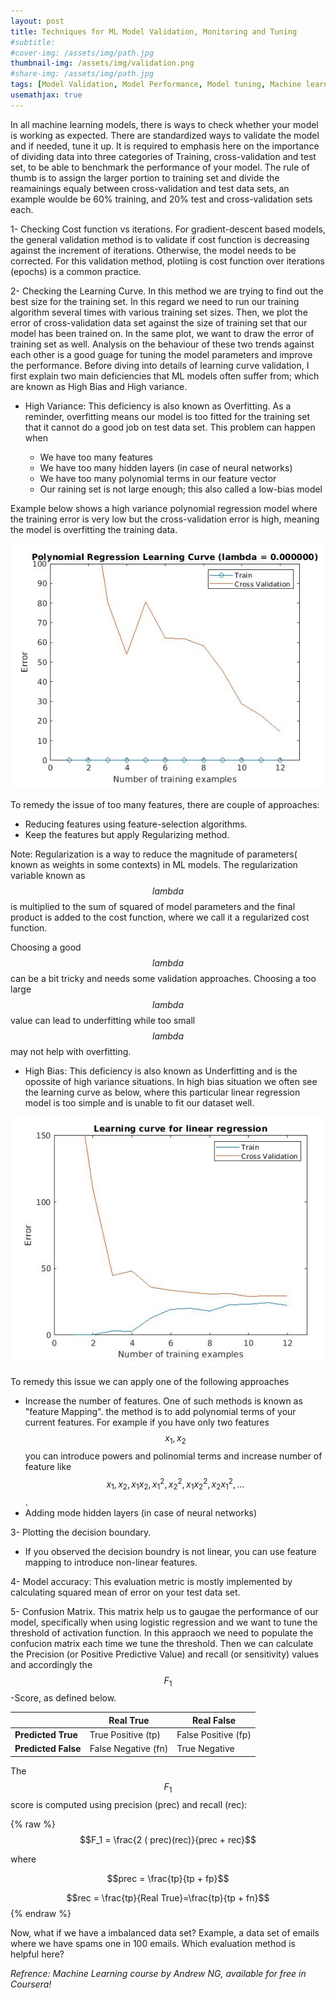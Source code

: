 ```yaml
---
layout: post
title: Techniques for ML Model Validation, Monitoring and Tuning
#subtitle: 
#cover-img: /assets/img/path.jpg
thumbnail-img: /assets/img/validation.png
#share-img: /assets/img/path.jpg
tags: [Model Validation, Model Performance, Model tuning, Machine learning, Supervised Learning]
usemathjax: true
---
```


In all machine learning models, there is ways to check whether your model is working as expected. There are standardized ways to validate the model and if needed, tune it up. It is required to emphasis here on the importance of dividing data into three categories of Training, cross-validation and test set, to be able to benchmark the performance of your model. The rule of thumb is to assign the larger portion to training set and divide the reamainings equaly between cross-validation and test data sets, an example woulde be 60% training, and 20% test and cross-validation sets each. 


1- Checking Cost function vs iterations. For gradient-descent based models, the general validation method is to validate if cost function is decreasing against the increment of iterations. Otherwise, the model needs to be corrected. For this validation method, plotiing is cost function over iterations (epochs) is a common practice.

2- Checking the Learning Curve. In this method we are trying to find out the best size for the training set. In this regard we need to run our training algorithm several times with various training set sizes. Then, we plot the error of cross-validation data set against the size of training set that our model has been trained on. In the same plot, we want to draw the error of training set as well. Analysis on the behaviour of these two trends against each other is a good guage for tuning the model parameters and improve the performance. Before diving into details of learning curve validation, I first explain two main deficiencies that ML models often suffer from; which are known as High Bias and High variance.

* High Variance: This deficiency is also known as Overfitting. As a reminder, overfitting means our model is too fitted for the training set that it cannot do a good job on test data set. This problem can happen when

  * We have too many features 
  * We have too many hidden layers (in case of neural networks)  
  * We have too many polynomial terms in our feature vector
  * Our raining set is not large enough; this also called a low-bias model

Example below shows a high variance polynomial regression model where the training error is very low but the cross-validation error is high, meaning the model is overfitting the training data.

![Learning Curve for High Variance example](/assets/img/high_variance.JPG "High Variance model example")

  To remedy the issue of too many features, there are couple of approaches:

  * Reducing features using feature-selection algorithms.
  * Keep the features but apply Regularizing method.
        
  Note: Regularization is a way to reduce the magnitude of parameters( known as weights in some contexts) in ML models. The regularization variable known as $$lambda$$ is  multiplied to the sum of squared of model parameters and the final product is added to the cost function, where we call it a regularized cost function.

  Choosing a good $$lambda$$ can be a bit tricky and needs some validation approaches. Choosing a too large $$lambda$$ value can lead to underfitting while too small $$lambda$$ may not help with overfitting.


* High Bias: This deficiency is also known as Underfitting and is the opossite of high variance situations. 
In high bias situation we often see the learning curve as below, where this particular linear regression model is too simple and is unable to fit our dataset well.

![Learning Curve for High Bias example](/assets/img/high_bias.JPG "High Bias model example")

To remedy this issue we can apply one of the following approaches
  * Increase the number of features. One of such methods is known as "feature Mapping". the method is to add polynomial terms of your current features. For example if you have only two features $${x_1,x_2}$$ you can introduce powers and polinomial terms and increase number of feature like $${x_1,x_2,x_1x_2,x_1^2,x_2^2,x_1x_2^2,x_2x_1^2,...}$$.
  * Adding mode hidden layers (in case of neural networks)


3- Plotting the decision boundary.

* If you observed the decision boundry is not linear, you can use feature mapping to introduce non-linear features.

4- Model accuracy: This evaluation metric is mostly implemented by calculating squared mean of error on your test data set.

5- Confusion Matrix. This matrix help us to gaugae the performance of our model, specifically when using logistic regression and we want to tune the threshold of activation function. In this appraoch we need to populate the confucion matrix each time we tune the threshold. Then we can calculate the Precision (or Positive Predictive Value) and recall (or sensitivity) values and accordingly the $$F_1$$-Score, as defined below.


|                | Real True      | Real False    |
|----------------|----------------|---------------|
| **Predicted True** | True Positive (tp)  | False Positive (fp)|
|**Predicted False** | False Negative (fn) | True Negative |

The $$F_1$$ score is computed using precision (prec) and recall (rec):

{% raw %}
  $$F_1 = \frac{2 ( prec)(rec)}{prec + rec}$$

  where        

  $$prec = \frac{tp}{tp + fp}$$

  $$rec = \frac{tp}{Real True}=\frac{tp}{tp + fn}$$
{% endraw %}

Now, what if we have a imbalanced data set? Example, a data set of emails where we have spams one in 100 emails. Which evaluation method is helpful here?

*Refrence: Machine Learning course by Andrew NG, available for free in Coursera!*